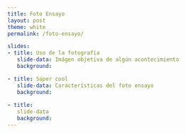 ```yaml
---
title: Foto Ensayo
layout: post
theme: white
permalink: /foto-ensayo/

slides:
- title: Uso de la fotografía
   slide-data: Imágen objetiva de algún acontecimiento
   background:

- title: Súper cool
   slide-data: Características del foto ensayo
   background:
   
- title:
   slide-data
   background:
---
```

